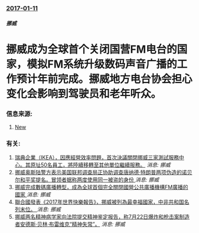 ### [2017-01-11](/news/2017/01/11/index.md)

##### 挪威
# 挪威成为全球首个关闭国营FM电台的国家，模拟FM系统升级数码声音广播的工作预计年前完成。挪威地方电台协会担心变化会影响到驾驶员和老年听众。 




### 信息来源:

1. [New](https://www.newscientist.com/article/2117569-norway-is-first-country-to-turn-off-fm-radio-and-go-digital-only/)

### 有关:

1. [瑞典企業（IKEA），因應經營效率問題，首次決議關閉挪威三家測試服務中心。其原址50名員工，將陸續移轉至其他單位繼續服務。](/zh/news/2018/08/30/瑞典企業-IKEA-因應經營效率問題-首次決議關閉挪威三家測試服務中心-其原址50名員工-將陸續移轉至其他單位繼續服務.md) _消息: 挪威_
2. [挪威奥斯陆警方表示美国联邦调查局正协助调查唐纳德·特朗普两项伪造的诺贝尔和平奖提名。冒领者据称两度使用同一被盗的身份 ](/zh/news/2018/03/1/挪威奥斯陆警方表示美国联邦调查局正协助调查唐纳德-特朗普两项伪造的诺贝尔和平奖提名-冒领者据称两度使用同一被盗的身份.md) _消息: 挪威_
3. [挪威完成數碼廣播轉型，成為全球首個完全關閉國營公共廣播機構FM廣播的國家 ](/zh/news/2017/12/13/挪威完成數碼廣播轉型-成為全球首個完全關閉國營公共廣播機構FM廣播的國家.md) _消息: 挪威_
4. [聯合國發表《2017年世界快樂報告》，挪威被列為最幸福國家，中非共和国名列末位。 ](/zh/news/2017/03/20/聯合國發表-2017年世界快樂報告-挪威被列為最幸福國家-中非共和国名列末位.md) _消息: 挪威_
5. [ 挪威两名精神病学家向法院提交精神鉴定报告，称7月22日爆炸和枪击案制造者安德斯·贝林·布雷维克“精神失常”。](/zh/news/2011/11/28/挪威两名精神病学家向法院提交精神鉴定报告-称7月22日爆炸和枪击案制造者安德斯-贝林-布雷维克-精神失常.md) _消息: 挪威_

